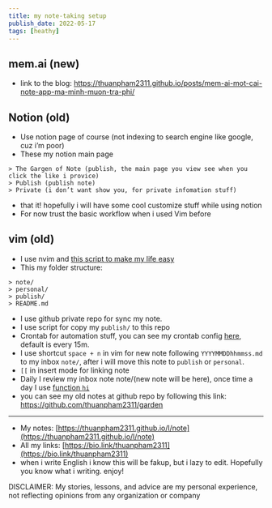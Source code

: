 ```yaml
---
title: my note-taking setup
publish_date: 2022-05-17
tags: [heathy]
---
```


## mem.ai (new)

- link to the blog:
  <https://thuanpham2311.github.io/posts/mem-ai-mot-cai-note-app-ma-minh-muon-tra-phi/>

## Notion (old)

- Use notion page of course (not indexing to search engine like google, cuz i’m
  poor)
- These my notion main page

```
> The Gargen of Note (publish, the main page you view see when you click the like i provice)
> Publish (publish note)
> Private (i don’t want show you, for private infomation stuff)
```

- that it! hopefully i will have some cool customize stuff while using notion
- For now trust the basic workflow when i used Vim before

## vim (old)

- I use nvim and
  [this script to make my life easy](https://github.com/thuanpham2311/vim-zet)
- This my folder structure:

```
> note/
> personal/
> publish/
> README.md
```

- I use github private repo for sync my note.
- I use script for copy my `publish/` to this repo
- Crontab for automation stuff, you can see my crontab config
  [here](https://github.com/thuanpham2311/dotfiles/search?q=crontab), default is
  every 15m.
- I use shortcut `space + n` in vim for new note following `YYYYMMDDhhmmss.md`
  to my inbox `note/`, after i will move this note to `publish` or `personal`.
- `[[` in insert mode for linking note
- Daily I review my inbox note note/(new note will be here), once time a day I
  use
  [function `hi`](https://github.com/thuanpham2311/dotfiles/blob/7c82f0f8f6565d343731fe9977792f67370ae7a6/zsh/zshrc#L180)
- you can see my old notes at github repo by following this link:
  <https://github.com/thuanpham2311/garden>

---

- My notes:
  [https://thuanpham2311.github.io/l/note](https://thuanpham2311.github.io/l/note)
- All my links: [https://bio.link/thuanpham2311](https://bio.link/thuanpham2311)
- when i write English i know this will be fakup, but i lazy to edit. Hopefully
  you know what i writing. enjoy!

DISCLAIMER: My stories, lessons, and advice are my personal experience, not
reflecting opinions from any organization or company
